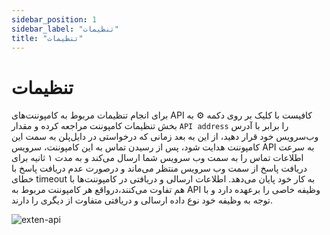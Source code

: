 ```yaml
---
sidebar_position: 1
sidebar_label: "تنظیمات"
title: "تنظیمات"
---
```



# تنظیمات


برای انجام تنظیمات مربوط به کامپوننت‌های API کافیست با کلیک بر روی دکمه ⚙️ به بخش تنظیمات کامپوننت مراجعه کرده و مقدار `API address` را برابر با آدرس وب‌سرویس 
خود قرار دهید، از این به بعد زمانی که درخواستی در دایل‌پلن به سمت این کامپوننت هدایت شود، پس از رسیدن تماس به این کامپوننت، سرویس API به سرعت اطلاعات تماس را به 
سمت وب‌ سرویس شما ارسال می‌کند و به مدت ۱ ثانیه برای دریافت پاسخ از سمت وب‌ سرویس منتظر می‌ماند و درصورت عدم دریافت پاسخ با خطای timeout به کار خود پایان می‌دهد. اطلاعات ارسالی و دریافتی در کامپوننت‌ها با هم تفاوت می‌کنند،درواقع هر کامپوننت مربوط به API وظیفه خاصی را برعهده دارد و با توجه به وظیفه خود نوع داده ارسالی و دریافتی متفاوت از دیگری را دارند.

![exten-api](/img/api/exten-api.png/)
